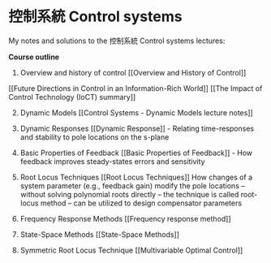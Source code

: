 # 控制系統 Control systems 

My notes and solutions to the 控制系統 Control systems lectures: 

**Course outline**
1.   Overview and history of control 
[[Overview and History of Control]]

[[Future Directions in Control in an Information-Rich World]]
[[The Impact of Control Technology (IoCT) summary]]

2. Dynamic Models
[[Control Systems - Dynamic Models lecture notes]]

3. Dynamic Responses
[[Dynamic Response]] - Relating time-responses and stability to pole locations on the s-plane

4. Basic Properties of Feedback
[[Basic Properties of Feedback]] - How feedback improves steady-states errors and sensitivity

5. Root Locus Techniques
[[Root Locus Techniques]]
How changes of a system parameter (e.g., feedback gain) modify the pole locations
– without solving polynomial roots directly
– the technique is called root-locus method
– can be utilized to design compensator parameters

6. Frequency Response Methods
[[Frequency response method]]

7. State-Space Methods
[[State-Space Methods]]

8. Symmetric Root Locus Technique
[[Multivariable Optimal Control]]


